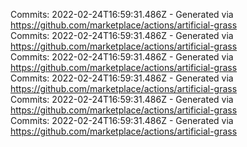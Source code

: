 Commits: 2022-02-24T16:59:31.486Z - Generated via https://github.com/marketplace/actions/artificial-grass
<br>
Commits: 2022-02-24T16:59:31.486Z - Generated via https://github.com/marketplace/actions/artificial-grass
<br>
Commits: 2022-02-24T16:59:31.486Z - Generated via https://github.com/marketplace/actions/artificial-grass
<br>
Commits: 2022-02-24T16:59:31.486Z - Generated via https://github.com/marketplace/actions/artificial-grass
<br>
Commits: 2022-02-24T16:59:31.486Z - Generated via https://github.com/marketplace/actions/artificial-grass
<br>
Commits: 2022-02-24T16:59:31.486Z - Generated via https://github.com/marketplace/actions/artificial-grass
<br>
